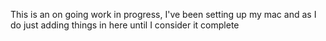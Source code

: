 This is an on going work in progress, I've been setting up my mac and as I do just adding things in here until I consider it complete
